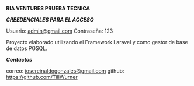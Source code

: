 **RIA VENTURES PRUEBA TECNICA**


***CREEDENCIALES PARA EL ACCESO***

Usuario: admin@gmail.com
Contraseña: 123

Proyecto elaborado utilizando el Framework Laravel y como gestor de base de datos PGSQL.


***Contactos***

correo: josereinaldogonzales@gmail.com
github: https://github.com/TillWurner